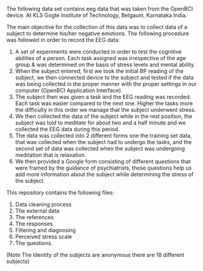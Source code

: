 The following data set contains eeg data that was taken from the OpenBCI device. At KLS Gogte Institute of Technology, Belgaum, Karnataka India.

The main objective for the collection of this data was to collect data of a subject to determine his/her negative emotions.
The following procedure was followed in order to record the EEG data:
1) A set of experiments were conducted in order to test the cognitive abilities of a person.
Each task assigned was irrespective of the age group 
& was determined on the basis of stress levels and mental ability.
2) When the subject entered, first we took the initial BP reading of the subject, we then connected device to the subject and tested if the data was being collected in the proper manner with the proper settings in our computer (OpenBCI Application Interface).
3) The subject then was given a task and the EEG reading was recorded. Each task was easier compared to the next one. Higher the tasks more the difficulty in this order we manage that the subject  underwent stress.
4) We then collected the data of the subject while in the rest position, the subject was told to meditate for about two and a half minute and we collected the EEG data during this period.
5) The data was collected into 2 different forms one the training set data, that was collected when the subject had to undergo the tasks, and the second set of data was collected when the subject was undergoing meditation that is relaxation.
6) We then provided a Google form consisting of different questions that were framed by the guidance of psychiatrists, these questions help us add more information about the subject while determining the stress of the subject.

This repository contains the following files:
1) Data cleaning process 
2) The external data 
3) The references 
4) The responses 
5) Filtering and diagnosing 
6) Perceived stress scale 
7) The questions.

(Note The Identity of the subjects are anonymous there are 18 different subjects)

